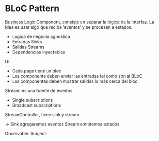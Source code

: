 # BLoC Pattern

Business Logic Component, consiste en separar la lógica de la interfaz.
La idea es usar algo que reciba 'eventos' y se procesen a estados.

- Logica de negocio agnostica
- Entradas Sinks
- Salidas Streams
- Dependencias inyectables
  
UI:
- Cada page tiene un bloc
- Los componente deben enviar las entradas tal como son al BLoC
- Los componentes deben mostrar salidas lo más cerca del bloc

Stream: es una fuente de eventos
- Single subscriptions
- Broadcast subscriptions

StreamController, tiene sink y stream

-> 
Sink agregaremos eventos
Stream emitiremos estados

Observable:
Subject: